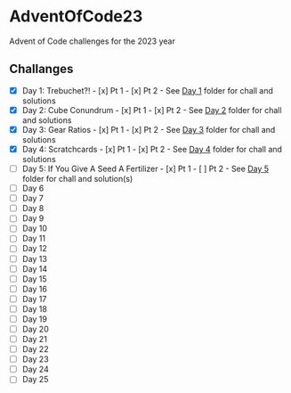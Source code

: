 # AdventOfCode23
Advent of Code challenges for the 2023 year

## Challanges
- [x] Day 1: Trebuchet?!
      - [x] Pt 1
      - [x] Pt 2
      - See [Day 1](https://github.com/chababster/AdventOfCode23/tree/main/day1) folder for chall and solutions
- [x] Day 2: Cube Conundrum
      - [x] Pt 1
      - [x] Pt 2
      - See [Day 2](https://github.com/chababster/AdventOfCode23/tree/main/day2) folder for chall and solutions
- [x] Day 3: Gear Ratios
      - [x] Pt 1
      - [x] Pt 2
      - See [Day 3](https://github.com/chababster/AdventOfCode23/tree/main/day3) folder for chall and solutions
- [x] Day 4: Scratchcards
      - [x] Pt 1
      - [x] Pt 2
      - See [Day 4](https://github.com/chababster/AdventOfCode23/tree/main/day4) folder for chall and solutions
- [ ] Day 5: If You Give A Seed A Fertilizer
      - [x] Pt 1
      - [ ] Pt 2
      - See [Day 5](https://github.com/chababster/AdventOfCode23/tree/main/day5) folder for chall and solution(s)
- [ ] Day 6
- [ ] Day 7
- [ ] Day 8
- [ ] Day 9
- [ ] Day 10
- [ ] Day 11
- [ ] Day 12
- [ ] Day 13
- [ ] Day 14
- [ ] Day 15
- [ ] Day 16
- [ ] Day 17
- [ ] Day 18
- [ ] Day 19
- [ ] Day 20
- [ ] Day 21
- [ ] Day 22
- [ ] Day 23
- [ ] Day 24
- [ ] Day 25
